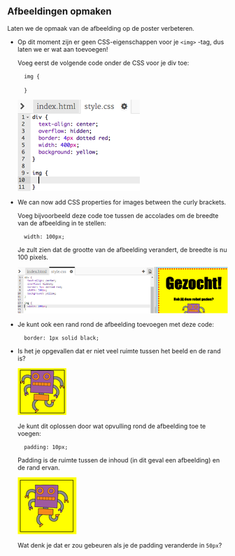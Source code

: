 ## Afbeeldingen opmaken

Laten we de opmaak van de afbeelding op de poster verbeteren.

+ Op dit moment zijn er geen CSS-eigenschappen voor je `<img>` -tag, dus laten we er wat aan toevoegen!
    
    Voeg eerst de volgende code onder de CSS voor je div toe:
    
        img {
        
        }
        
    
    ![screenshot](images/wanted-img-css.png)

+ We can now add CSS properties for images between the curly brackets.
    
    Voeg bijvoorbeeld deze code toe tussen de accolades om de breedte van de afbeelding in te stellen:
    
        width: 100px;
        
    
    Je zult zien dat de grootte van de afbeelding verandert, de breedte is nu 100 pixels.
    
    ![screenshot](images/wanted-img-width.png)

+ Je kunt ook een rand rond de afbeelding toevoegen met deze code:
    
        border: 1px solid black;
        

+ Is het je opgevallen dat er niet veel ruimte tussen het beeld en de rand is?
    
    ![screenshot](images/wanted-img-border.png)
    
    Je kunt dit oplossen door wat opvulling rond de afbeelding toe te voegen:
    
        padding: 10px;
        
    
    Padding is de ruimte tussen de inhoud (in dit geval een afbeelding) en de rand ervan.
    
    ![screenshot](images/wanted-img-padding.png)
    
    Wat denk je dat er zou gebeuren als je de padding veranderde in `50px`?